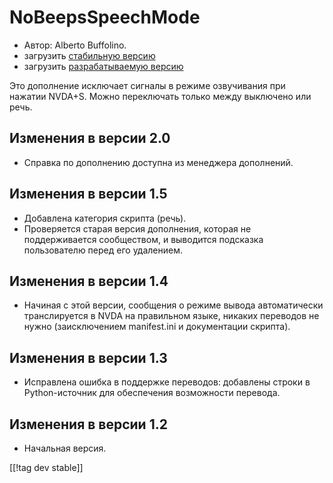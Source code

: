 # NoBeepsSpeechMode #
*	 Автор: Alberto Buffolino.
*	 загрузить [стабильную версию][1]
*	 загрузить [разрабатываемую версию][2]

Это дополнение исключает сигналы в режиме озвучивания при нажатии
NVDA+S. Можно переключать только между выключено или речь.

## Изменения в версии 2.0 ##
*	 Справка по дополнению доступна из менеджера дополнений.

## Изменения в версии 1.5 ##
*	 Добавлена категория скрипта (речь).
*	 Проверяется старая версия дополнения, которая не поддерживается
   сообществом, и выводится подсказка пользователю перед его удалением.

## Изменения в версии 1.4 ##
*	 Начиная с этой версии, сообщения о режиме вывода автоматически
   транслируется в NVDA на правильном языке, никаких переводов не нужно
   (заисключением manifest.ini и документации скрипта).

## Изменения в версии 1.3 ##
*	 Исправлена ошибка в поддержке переводов: добавлены строки в
   Python-источник для обеспечения возможности перевода.

## Изменения в версии 1.2 ##
*	 Начальная версия.

[[!tag dev stable]]

[1]: https://addons.nvda-project.org/files/get.php?file=nb

[2]: https://addons.nvda-project.org/files/get.php?file=nb-dev
